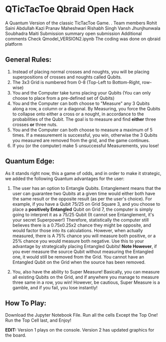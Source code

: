 # QTicTacToe Qbraid Open Hack

A Quantum Version of the classic TicTacToe Game. 
.    Team members
        Rohit Saini
        Abdullah Kazi
        Pranav Maheshwari
        Rishabh Singh
        Vansh Jhunjhunwala
        Soubhadra Maiti
Submission summary
open submission
Additional comments
Check Qmodel_VERSION2.ipynb
The coding was done on qbraid platform 

## General Rules:

1. Instead of placing normal crosses and noughts, you will be placing superpositions of crosses and noughts called Qubits.
2. The 3x3 Grid is numbered from 0-8 (Top-Left to Bottom-Right, row-wise)
3. You and the Computer take turns placing your Qubits (You can only choose to place from a pre-defined set of Qubits)
4. You and the Computer can both choose to "Measure" any 3 Qubits along a row, a column or a diagonal. By Measuring, you force the Qubits to collapse onto either a cross or a nought, in accordance to the probabilities of the Qubit. The goal is to measure and find **either** three crosses **or** three nuts.
5. You and the Computer can both choose to measure a maximum of 5 times. If a measurement is successful, you win, otherwise the 3 Qubits you measured are removed from the grid, and the game continues. 
6. If you (or the computer) make 5 unsuccessful Measurements, you lose!

## Quantum Edge:

As it stands right now, this a game of odds, and in order to make it strategic, we added the following Quantum advantages for the user:

1. The user has an option to Entangle Qubits. Entanglement means that the user can guarantee two Qubits at a given time would either both have the same result or the opposite result (as per the user's choice). For example, if you have a Qubit 75/25 on Grid Square 3, and you choose to place a **positively Entangled** Qubit on Grid 7, the computer is simply going to interpret it as a 75/25 Qubit (It cannot see Entanglement, it's your secret Superpower!) Therefore, statistically the computer still believes there is a 0.75x0.25x2 chance they might be opposite, and would factor those into its calculations. However, when actually measured, there is A 75% chance you will measure both positive, or a 25% chance you would measure both negative. Use this to your advantage by strategically placing Entangled Qubits! **Note However**, if you ever measure the source Qubit without measuring the Entangled one, it would still be removed from the Grid. You cannot have an Entangled Qubit on the Grid when the source has been removed. 

2. You, also have the ability to Super Measure! Basically, you can measure all existing Qubits on the Grid, and if anywhere you manage to measure three same in a row, you win! However, be cautious, Super Measure is a gamble, and if you fail, you lose instantly!
 
## How To Play:

Download the Jupyter Notebook File. Run all the cells Except the Top One! Run the Top Cell last, and Enjoy!

**EDIT:** Version 1 plays on the console. Version 2 has updated graphics for the board.
